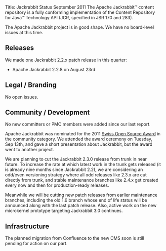 Title: Jackrabbit Status September 2011
The Apache Jackrabbit™ content repository is a fully conforming
implementation of the Content Repository for Java™ Technology API (JCR,
specified in JSR 170 and 283).

The Apache Jackrabbit project is in good shape. We have no board-level
issues at this time.

<a name="JackrabbitStatusSeptember2011-Releases"></a>
## Releases

We made one Jackrabbit 2.2.x patch release in this quarter:

* Apache Jackrabbit 2.2.8 on August 23rd

<a name="JackrabbitStatusSeptember2011-Legal/Branding"></a>
## Legal / Branding

No open issues.

<a name="JackrabbitStatusSeptember2011-Community/Development"></a>
## Community / Development

No new committers or PMC members were added since our last report.

Apache Jackrabbit was nominated for the 2011 [Swiss Open Source Award](http://www.ossaward.ch/)
 in the community category. We attended the award ceremony on Tuesday, Sep
13th, and gave a short presentation about Jackrabbit, but the award went to
another project.

We are planning to cut the Jackrabbit 2.3.0 release from trunk in near
future. To increase the rate at which latest work in the trunk gets
released (it is already nine months since Jackrabbit 2.2), we are
considering an odd/even versioning strategy where all odd releases like
2.3.x are cut directly from trunk, and stable maintenance branches like
2.4.x get created every now and then for production-ready releases.

Meanwhile we will be cutting new patch releases from earlier maintenance
branches, including the old 1.6 branch whose end of life status will be
announced along with the last patch release. Also, active work on the new
microkernel prototype targeting Jackrabbit 3.0 continues.

<a name="JackrabbitStatusSeptember2011-Infrastructure"></a>
## Infrastructure

The planned migration from Confluence to the new CMS soon is still pending
for action on our part.
